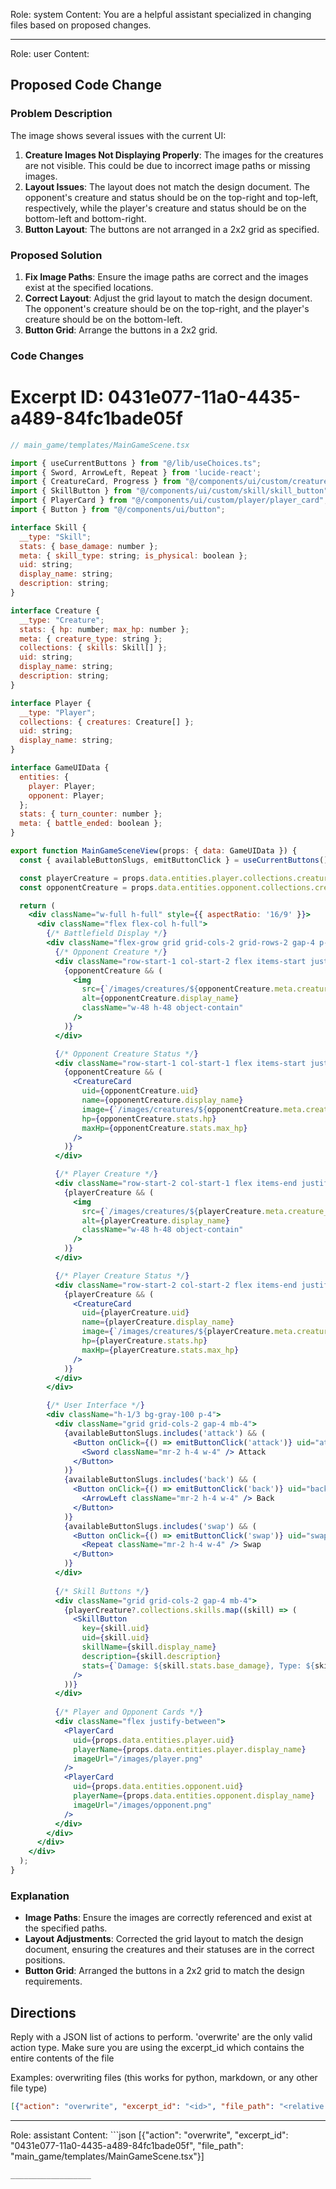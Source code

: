 Role: system
Content: You are a helpful assistant specialized in changing files based on proposed changes.
__________________
Role: user
Content: 
## Proposed Code Change
### Problem Description

The image shows several issues with the current UI:

1. **Creature Images Not Displaying Properly**: The images for the creatures are not visible. This could be due to incorrect image paths or missing images.
2. **Layout Issues**: The layout does not match the design document. The opponent's creature and status should be on the top-right and top-left, respectively, while the player's creature and status should be on the bottom-left and bottom-right.
3. **Button Layout**: The buttons are not arranged in a 2x2 grid as specified.

### Proposed Solution

1. **Fix Image Paths**: Ensure the image paths are correct and the images exist at the specified locations.
2. **Correct Layout**: Adjust the grid layout to match the design document. The opponent's creature should be on the top-right, and the player's creature should be on the bottom-left.
3. **Button Grid**: Arrange the buttons in a 2x2 grid.

### Code Changes

# Excerpt ID: 0431e077-11a0-4435-a489-84fc1bade05f
```jsx
// main_game/templates/MainGameScene.tsx

import { useCurrentButtons } from "@/lib/useChoices.ts";
import { Sword, ArrowLeft, Repeat } from 'lucide-react';
import { CreatureCard, Progress } from "@/components/ui/custom/creature/creature_card";
import { SkillButton } from "@/components/ui/custom/skill/skill_button";
import { PlayerCard } from "@/components/ui/custom/player/player_card";
import { Button } from "@/components/ui/button";

interface Skill {
  __type: "Skill";
  stats: { base_damage: number };
  meta: { skill_type: string; is_physical: boolean };
  uid: string;
  display_name: string;
  description: string;
}

interface Creature {
  __type: "Creature";
  stats: { hp: number; max_hp: number };
  meta: { creature_type: string };
  collections: { skills: Skill[] };
  uid: string;
  display_name: string;
  description: string;
}

interface Player {
  __type: "Player";
  collections: { creatures: Creature[] };
  uid: string;
  display_name: string;
}

interface GameUIData {
  entities: {
    player: Player;
    opponent: Player;
  };
  stats: { turn_counter: number };
  meta: { battle_ended: boolean };
}

export function MainGameSceneView(props: { data: GameUIData }) {
  const { availableButtonSlugs, emitButtonClick } = useCurrentButtons();

  const playerCreature = props.data.entities.player.collections.creatures[0];
  const opponentCreature = props.data.entities.opponent.collections.creatures[0];

  return (
    <div className="w-full h-full" style={{ aspectRatio: '16/9' }}>
      <div className="flex flex-col h-full">
        {/* Battlefield Display */}
        <div className="flex-grow grid grid-cols-2 grid-rows-2 gap-4 p-4">
          {/* Opponent Creature */}
          <div className="row-start-1 col-start-2 flex items-start justify-end">
            {opponentCreature && (
              <img
                src={`/images/creatures/${opponentCreature.meta.creature_type}.png`}
                alt={opponentCreature.display_name}
                className="w-48 h-48 object-contain"
              />
            )}
          </div>

          {/* Opponent Creature Status */}
          <div className="row-start-1 col-start-1 flex items-start justify-start">
            {opponentCreature && (
              <CreatureCard
                uid={opponentCreature.uid}
                name={opponentCreature.display_name}
                image={`/images/creatures/${opponentCreature.meta.creature_type}.png`}
                hp={opponentCreature.stats.hp}
                maxHp={opponentCreature.stats.max_hp}
              />
            )}
          </div>

          {/* Player Creature */}
          <div className="row-start-2 col-start-1 flex items-end justify-start">
            {playerCreature && (
              <img
                src={`/images/creatures/${playerCreature.meta.creature_type}.png`}
                alt={playerCreature.display_name}
                className="w-48 h-48 object-contain"
              />
            )}
          </div>

          {/* Player Creature Status */}
          <div className="row-start-2 col-start-2 flex items-end justify-end">
            {playerCreature && (
              <CreatureCard
                uid={playerCreature.uid}
                name={playerCreature.display_name}
                image={`/images/creatures/${playerCreature.meta.creature_type}.png`}
                hp={playerCreature.stats.hp}
                maxHp={playerCreature.stats.max_hp}
              />
            )}
          </div>
        </div>

        {/* User Interface */}
        <div className="h-1/3 bg-gray-100 p-4">
          <div className="grid grid-cols-2 gap-4 mb-4">
            {availableButtonSlugs.includes('attack') && (
              <Button onClick={() => emitButtonClick('attack')} uid="attack-button">
                <Sword className="mr-2 h-4 w-4" /> Attack
              </Button>
            )}
            {availableButtonSlugs.includes('back') && (
              <Button onClick={() => emitButtonClick('back')} uid="back-button">
                <ArrowLeft className="mr-2 h-4 w-4" /> Back
              </Button>
            )}
            {availableButtonSlugs.includes('swap') && (
              <Button onClick={() => emitButtonClick('swap')} uid="swap-button">
                <Repeat className="mr-2 h-4 w-4" /> Swap
              </Button>
            )}
          </div>
          
          {/* Skill Buttons */}
          <div className="grid grid-cols-2 gap-4 mb-4">
            {playerCreature?.collections.skills.map((skill) => (
              <SkillButton
                key={skill.uid}
                uid={skill.uid}
                skillName={skill.display_name}
                description={skill.description}
                stats={`Damage: ${skill.stats.base_damage}, Type: ${skill.meta.skill_type}`}
              />
            ))}
          </div>
          
          {/* Player and Opponent Cards */}
          <div className="flex justify-between">
            <PlayerCard
              uid={props.data.entities.player.uid}
              playerName={props.data.entities.player.display_name}
              imageUrl="/images/player.png"
            />
            <PlayerCard
              uid={props.data.entities.opponent.uid}
              playerName={props.data.entities.opponent.display_name}
              imageUrl="/images/opponent.png"
            />
          </div>
        </div>
      </div>
    </div>
  );
}
```

### Explanation

- **Image Paths**: Ensure the images are correctly referenced and exist at the specified paths.
- **Layout Adjustments**: Corrected the grid layout to match the design document, ensuring the creatures and their statuses are in the correct positions.
- **Button Grid**: Arranged the buttons in a 2x2 grid to match the design requirements.

## Directions
Reply with a JSON list of actions to perform. 'overwrite' are the only valid action type. 
Make sure you are using the excerpt_id which contains the entire contents of the file

Examples:
overwriting files (this works for python, markdown, or any other file type)
```json output_example1
[{"action": "overwrite", "excerpt_id": "<id>", "file_path": "<relative file path>"}]
```

__________________
Role: assistant
Content: ```json
[{"action": "overwrite", "excerpt_id": "0431e077-11a0-4435-a489-84fc1bade05f", "file_path": "main_game/templates/MainGameScene.tsx"}]
```
__________________
